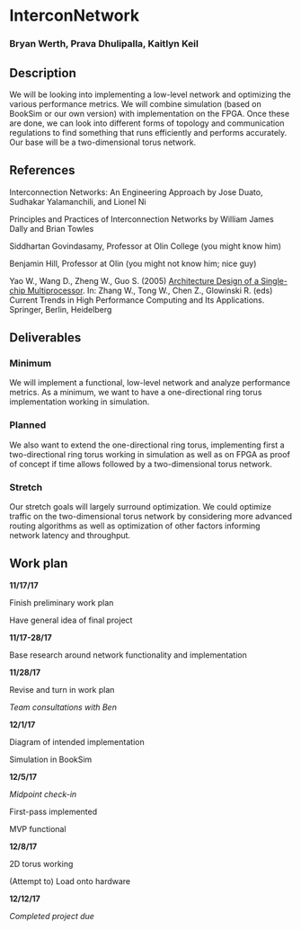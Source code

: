 # InterconNetwork

### Bryan Werth, Prava Dhulipalla, Kaitlyn Keil

## Description

We will be looking into implementing a low-level network and optimizing the various performance metrics. We will combine simulation (based on BookSim or our own version) with implementation on the FPGA. Once these are done, we can look into different forms of topology and communication regulations to find something that runs efficiently and performs accurately. Our base will be a two-dimensional torus network.

## References

Interconnection Networks: An Engineering Approach by Jose Duato, Sudhakar Yalamanchili, and Lionel Ni

Principles and Practices of Interconnection Networks by William James Dally and Brian Towles

Siddhartan Govindasamy, Professor at Olin College (you might know him)

Benjamin Hill, Professor at Olin (you might not know him; nice guy)

Yao W., Wang D., Zheng W., Guo S. (2005) [Architecture Design of a Single-chip Multiprocessor](https://link.springer.com/content/pdf/10.1007%2F3-540-27912-1_16.pdf). In: Zhang W., Tong W., Chen Z., Glowinski R. (eds) Current Trends in High Performance Computing and Its Applications. Springer, Berlin, Heidelberg

## Deliverables

### Minimum

We will implement a functional, low-level network and analyze performance metrics. As a minimum, we want to have a one-directional ring torus implementation working in simulation.

### Planned

We also want to extend the one-directional ring torus, implementing first a two-directional ring torus working in simulation as well as on FPGA as proof of concept if time allows followed by a two-dimensional torus network.

### Stretch

Our stretch goals will largely surround optimization. We could optimize traffic on the two-dimensional torus network by considering more advanced routing algorithms as well as optimization of other factors informing network latency and throughput.

## Work plan

**11/17/17**

Finish preliminary work plan

Have general idea of final project

**11/17-28/17**

Base research around network functionality and implementation

**11/28/17**

Revise and turn in work plan

*Team consultations with Ben*

**12/1/17**

Diagram of intended implementation

Simulation in BookSim

**12/5/17**

*Midpoint check-in*

First-pass implemented 

MVP functional

**12/8/17**

2D torus working

(Attempt to) Load onto hardware

**12/12/17**

*Completed project due*
